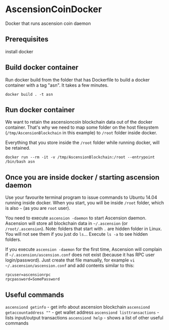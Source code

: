 # AscensionCoinDocker

Docker that runs ascension coin daemon


## Prerequisites

install docker


## Build docker container

Run docker build from the folder that has Dockerfile to build a docker container with a tag "asn". It takes a few minutes.
```
docker build . -t asn
```


## Run docker container

We want to retain the ascensioncoin blockchain data out of the docker container.
That's why we need to map some folder on the host filesystem (`/tmp/AscensionBlockchain` in this example) to `/root` folder inside docker.

Everything that you store inside the `/root` folder while running docker, will be retained.

```
docker run --rm -it -v /tmp/AscensionBlockchain:/root --entrypoint /bin/bash asn
```


## Once you are inside docker / starting ascension daemon

Use your favourite terminal program to issue commands to Ubuntu 14.04 running inside docker.
When you start, you will be inside `/root` folder, which is also `~` (as you are `root` user).

You need to execute `ascension -daemon` to start Ascension daemon. Ascension will store all blockchain data in `~/.ascension`  (or `/root/.ascension`). Note: folders that start with `.` are hidden folder in Linux. You will not see them if you just do `ls`... Execute `ls -a` to see hidden folders.

If you execute `ascension -daemon` for the first time, Ascension will complain if `~/.ascension/ascension.conf` does not exist (because it has RPC user login/password). Just create that file manually, for example `vi ~/.ascension/ascension.conf` and add contents similar to this:
```
rpcuser=ascensionrpc
rpcpassword=SomePassword
```


## Useful commands
`ascensiond getinfo` - get info about ascension blockchain
`ascensiond getaccountaddress ""` - get wallet address
`ascensiond listtransactions` - lists input/output transactions
`ascensiond help` - shows a list of other useful commands
